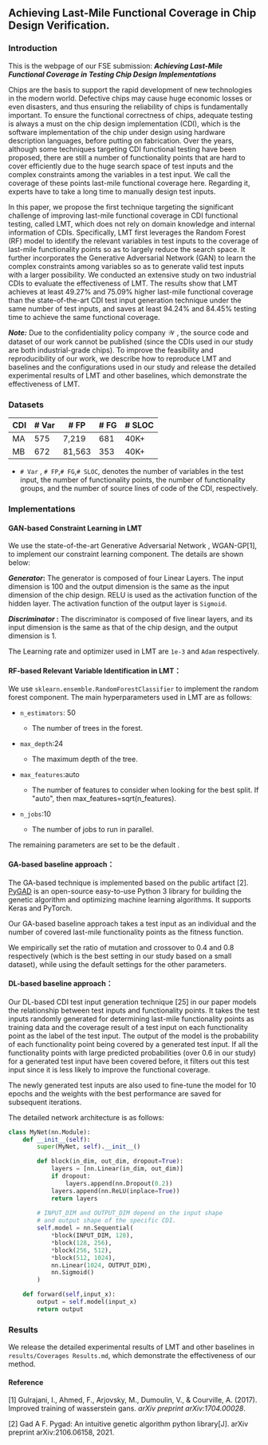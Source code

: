 ## Achieving Last-Mile Functional Coverage in Chip Design Verification.

### Introduction

This is the webpage of our FSE submission: ***Achieving Last-Mile Functional Coverage in Testing Chip Design***
***Implementations***

Chips are the basis to support the rapid development of new technologies in the modern world. Defective chips may cause huge economic losses or even disasters, and thus ensuring the reliability of chips is fundamentally important. To ensure the functional correctness of chips, adequate testing is always a must on the chip design implementation (CDI), which is the software implementation of the chip under design using hardware description languages, before putting on fabrication. Over the years, although some techniques targeting CDI functional testing have been proposed, there are still a number of functionality points that are hard to cover efficiently due to the huge search space of test inputs and the complex constraints among the variables in a test input. We call the coverage of these points last-mile functional coverage here. Regarding it, experts have to take a long time to manually design test inputs.

In this paper, we propose the first technique targeting the significant challenge of improving last-mile functional coverage in CDI functional testing, called LMT, which does not rely on domain knowledge and internal information of CDIs. Specifically, LMT first leverages the Random Forest (RF) model to identify the relevant variables in test inputs to the coverage of last-mile functionality points so as to largely reduce the search space. It further incorporates the Generative Adversarial Network (GAN) to learn the complex constraints among variables so as to generate valid test inputs with a larger possibility. We conducted an extensive study on two industrial CDIs to evaluate the effectiveness of LMT. The results show that LMT achieves at least 49.27% and 75.09% higher last-mile functional coverage than the state-of-the-art CDI test input generation technique under the same number of test inputs, and saves at least 94.24% and 84.45% testing time to achieve the same functional coverage.

***Note:*** Due to the confidentiality policy  company $\mathcal{W}$  , the source code and dataset of our work cannot be published (since the CDIs used in our study are both industrial-grade chips). To improve the feasibility and reproducibility of our work, we describe how to reproduce LMT and baselines and the configurations used in our study and release the detailed experimental results of LMT and other baselines, which demonstrate the effectiveness of LMT.

### Datasets

| CDI  | # Var | # FP   | # FG | # SLOC |
| ---- | ----- | ------ | ---- | ------ |
| MA   | 575   | 7,219  | 681  | 40K+   |
| MB   | 672   | 81,563 | 353  | 40K+   |

- `# Var` , `# FP`,`# FG`,`# SLOC`, denotes the number of variables in the test input, the number of functionality points, the number of functionality groups, and the number of source lines of code of the CDI, respectively.

### Implementations

#### GAN-based Constraint Learning in LMT

We use  the state-of-the-art Generative Adversarial Network , WGAN-GP[1],  to implement our constraint learning component. The details are shown below: 

***Generator*:** The generator is composed of four Linear Layers. The input dimension is 100 and the output dimension is the same as the input dimension of the chip design. RELU is used as the activation function of the hidden layer. The activation function of the output layer is `Sigmoid`.

***Discriminator* :** The discriminator is composed of five linear layers, and its input dimension is the same as that of the chip design, and the output dimension is 1.

The Learning rate and optimizer used in LMT are `1e-3` and `Adam` respectively. 

#### RF-based Relevant Variable Identification in LMT：

We use `sklearn.ensemble.RandomForestClassifier` to implement the random forest component. The main hyperparameters used in LMT are as follows:

- `n_estimators`: 50
  - The number of trees in the forest.

- `max_depth`:24
  - The maximum depth of the tree. 

- `max_features`:auto
  - The number of features to consider when looking for the best split. If "auto", then max_features=sqrt(n_features).

- `n_jobs`:10
  - The number of jobs to run in parallel. 

The remaining parameters are set to be the default .

#### GA-based baseline approach：

The GA-based technique is implemented based on the public artifact [2]. [PyGAD](https://github.com/ahmedfgad/GeneticAlgorithmPython) is an open-source easy-to-use Python 3 library for building the genetic algorithm and optimizing machine learning algorithms. It supports Keras and PyTorch. 

Our GA-based baseline approach takes a test input as an individual and the number of covered last-mile functionality points as the fitness function.

We empirically set the ratio of mutation and crossover to 0.4 and 0.8 respectively (which is the best setting in our study based on a small dataset), while using the default settings for the other parameters.

#### DL-based baseline approach：

Our DL-based CDI test input generation technique [25] in our paper models the relationship between test inputs and functionality points.  It takes the test inputs randomly generated for determining last-mile functionality points as training data and the coverage result of a test input on each functionality point as the label of the test input. The output of the model is the probability of each functionality point being covered by a generated test input. If all the functionality points with large predicted probabilities (over 0.6 in our study) for a generated test input have been covered before, it filters out this test input since it is less likely to improve the functional coverage. 

The newly generated test inputs are also used to fine-tune the model for 10 epochs and the weights with the best performance are saved for subsequent iterations.

The detailed network architecture is as follows:

```python
class MyNet(nn.Module):
    def __init__(self):
        super(MyNet, self).__init__()

        def block(in_dim, out_dim, dropout=True):
            layers = [nn.Linear(in_dim, out_dim)]
            if dropout:
                layers.append(nn.Dropout(0.2))
            layers.append(nn.ReLU(inplace=True))
            return layers
        
		# INPUT_DIM and OUTPUT_DIM depend on the input shape
        # and output shape of the specific CDI. 
        self.model = nn.Sequential(
            *block(INPUT_DIM, 128),
            *block(128, 256),
            *block(256, 512),
            *block(512, 1024),
            nn.Linear(1024, OUTPUT_DIM),
            nn.Sigmoid()
        )

    def forward(self,input_x):
        output = self.model(input_x)
        return output
```

### Results

We release the detailed experimental results of LMT and other baselines in `results/Coverages Results.md`, which demonstrate the effectiveness of our method.

#### Reference

[1] Gulrajani, I., Ahmed, F., Arjovsky, M., Dumoulin, V., & Courville, A. (2017). Improved training of wasserstein gans. *arXiv preprint arXiv:1704.00028*.

[2] Gad A F. Pygad: An intuitive genetic algorithm python library[J]. arXiv preprint arXiv:2106.06158, 2021.
